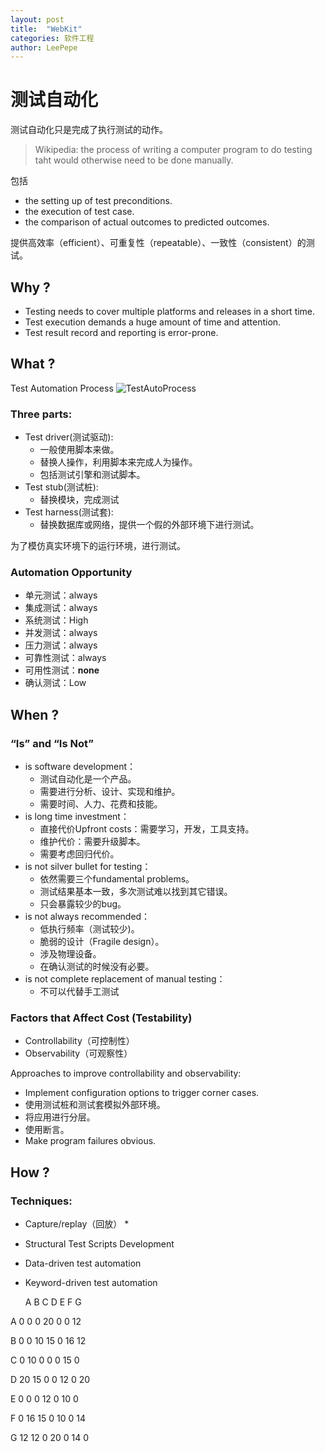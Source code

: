 ```yaml
---
layout: post
title:  "WebKit"
categories: 软件工程
author: LeePepe
---
```



# 测试自动化

测试自动化只是完成了执行测试的动作。

> Wikipedia: the process of writing a computer program to do testing taht would otherwise need to be done manually.

包括
* the setting up of test preconditions.
* the execution of test case.
* the comparison of actual outcomes to predicted outcomes.

提供高效率（efficient）、可重复性（repeatable）、一致性（consistent）的测试。

## Why ?

* Testing needs to cover multiple platforms and releases in a short time.
* Test execution demands a huge amount of time and attention.
* Test result record and reporting is error-prone.

## What ?

Test Automation Process
![TestAutoProcess](/asset/TestAutoProcess)

### Three parts:

* Test driver(测试驱动):
    * 一般使用脚本来做。
    * 替换人操作，利用脚本来完成人为操作。
    * 包括测试引擎和测试脚本。
* Test stub(测试桩):
    * 替换模块，完成测试
* Test harness(测试套):
    * 替换数据库或网络，提供一个假的外部环境下进行测试。

为了模仿真实环境下的运行环境，进行测试。

### Automation Opportunity

* 单元测试：always
* 集成测试：always
* 系统测试：High
* 并发测试：always
* 压力测试：always
* 可靠性测试：always
* 可用性测试：**none**
* 确认测试：Low

## When ?

### “Is” and “Is Not”

* is software development：
    * 测试自动化是一个产品。
    * 需要进行分析、设计、实现和维护。
    * 需要时间、人力、花费和技能。
* is long time investment：
    * 直接代价Upfront costs：需要学习，开发，工具支持。
    * 维护代价：需要升级脚本。
    * 需要考虑回归代价。
* is not silver bullet for testing：
    * 依然需要三个fundamental problems。
    * 测试结果基本一致，多次测试难以找到其它错误。
    * 只会暴露较少的bug。
* is not always recommended：
    * 低执行频率（测试较少)。
    * 脆弱的设计（Fragile design）。
    * 涉及物理设备。
    * 在确认测试的时候没有必要。
* is not complete replacement of manual testing：
    * 不可以代替手工测试

### Factors that Affect Cost (Testability)

* Controllability（可控制性）
* Observability（可观察性）

Approaches to improve controllability and observability:
* Implement configuration options to trigger corner cases.
* 使用测试桩和测试套模拟外部环境。
* 将应用进行分层。
* 使用断言。
* Make program failures obvious.


## How ?

### Techniques:

* Capture/replay（回放）
    *  
* Structural Test Scripts Development
* Data-driven test automation
* Keyword-driven test automation


   A  B  C  D  E  F  G

A  0  0  0 20  0  0 12

B  0  0 10 15  0 16 12

C  0 10  0  0  0 15  0

D 20 15  0  0 12  0 20

E  0  0  0 12  0 10  0

F  0 16 15  0 10  0 14

G 12 12  0 20  0 14  0
